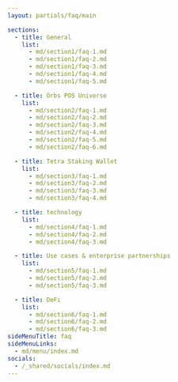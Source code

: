 ```yaml
---
layout: partials/faq/main

sections:
  - title: General
    list:
      - md/section1/faq-1.md
      - md/section1/faq-2.md
      - md/section1/faq-3.md
      - md/section1/faq-4.md
      - md/section1/faq-5.md

  - title: Orbs POS Universe
    list:
      - md/section2/faq-1.md
      - md/section2/faq-2.md
      - md/section2/faq-3.md
      - md/section2/faq-4.md
      - md/section2/faq-5.md
      - md/section2/faq-6.md

  - title: Tetra Staking Wallet
    list:
      - md/section3/faq-1.md
      - md/section3/faq-2.md
      - md/section3/faq-3.md
      - md/section3/faq-4.md

  - title: technology
    list:
      - md/section4/faq-1.md
      - md/section4/faq-2.md
      - md/section4/faq-3.md

  - title: Use cases & enterprise partnerships
    list:
      - md/section5/faq-1.md
      - md/section5/faq-2.md
      - md/section5/faq-3.md

  - title: DeFi
    list:
      - md/section6/faq-1.md
      - md/section6/faq-2.md
      - md/section6/faq-3.md
sideMenuTitle: faq
sideMenuLinks:
  - md/menu/index.md
socials:
  - /_shared/socials/index.md
---
```

